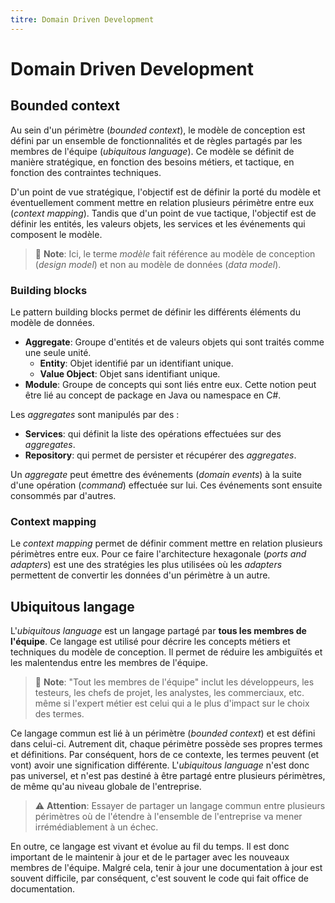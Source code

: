 ```yaml
---
titre: Domain Driven Development
---
```


# Domain Driven Development

## Bounded context

Au sein d'un périmètre (_bounded context_), le modèle de conception est défini par un ensemble de fonctionnalités et de règles partagés par les membres de l'équipe (_ubiquitous language_). Ce modèle se définit de manière stratégique, en fonction des besoins métiers, et tactique, en fonction des contraintes techniques.

D'un point de vue stratégique, l'objectif est de définir la porté du modèle et éventuellement comment mettre en relation plusieurs périmètre entre eux (_context mapping_). Tandis que d'un point de vue tactique, l'objectif est de définir les entités, les valeurs objets, les services et les événements qui composent le modèle.

> :notebook: **Note**: Ici, le terme _modèle_ fait référence au modèle de conception (_design model_) et non au modèle de données (_data model_).

### Building blocks

Le pattern building blocks permet de définir les différents éléments du modèle de données.

- **Aggregate**: Groupe d'entités et de valeurs objets qui sont traités comme une seule unité.
  - **Entity**: Objet identifié par un identifiant unique.
  - **Value Object**: Objet sans identifiant unique.
- **Module**: Groupe de concepts qui sont liés entre eux. Cette notion peut être lié au concept de package en Java ou namespace en C#.

Les _aggregates_ sont manipulés par des :

- **Services**: qui définit la liste des opérations effectuées sur des _aggregates_.
- **Repository**: qui permet de persister et récupérer des _aggregates_.

Un _aggregate_ peut émettre des événements (_domain events_) à la suite d'une opération (_command_) effectuée sur lui. Ces événements sont ensuite consommés par d'autres.

### Context mapping

Le _context mapping_ permet de définir comment mettre en relation plusieurs périmètres entre eux. Pour ce faire l'architecture hexagonale (_ports and adapters_) est une des stratégies les plus utilisées où les _adapters_ permettent de convertir les données d'un périmètre à un autre.

## Ubiquitous langage

L'_ubiquitous language_ est un langage partagé par **tous les membres de l'équipe**. Ce langage est utilisé pour décrire les concepts métiers et techniques du modèle de conception. Il permet de réduire les ambiguïtés et les malentendus entre les membres de l'équipe.

> :notebook: **Note**: "Tout les membres de l'équipe" inclut les développeurs, les testeurs, les chefs de projet, les analystes, les commerciaux, etc. même si l'expert métier est celui qui a le plus d'impact sur le choix des termes.

Ce langage commun est lié à un périmètre (_bounded context_) et est défini dans celui-ci. Autrement dit, chaque périmètre possède ses propres termes et définitions. Par conséquent, hors de ce contexte, les termes peuvent (et vont) avoir une signification différente. L'_ubiquitous language_ n'est donc pas universel, et n'est pas destiné à être partagé entre plusieurs périmètres, de même qu'au niveau globale de l'entreprise.

> :warning: **Attention**: Essayer de partager un langage commun entre plusieurs périmètres où de l'étendre à l'ensemble de l'entreprise va mener irrémédiablement à un échec.

En outre, ce langage est vivant et évolue au fil du temps. Il est donc important de le maintenir à jour et de le partager avec les nouveaux membres de l'équipe. Malgré cela, tenir à jour une documentation à jour est souvent difficile, par conséquent, c'est souvent le code qui fait office de documentation.
